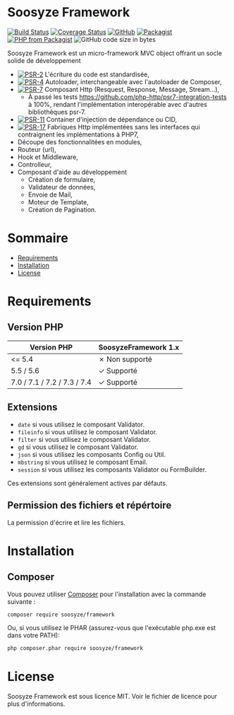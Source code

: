 # Soosyze Framework

[![Build Status](https://travis-ci.org/soosyze/framework.svg?branch=master)](https://travis-ci.org/soosyze/framework "Travis")
[![Coverage Status](https://coveralls.io/repos/github/soosyze/framework/badge.svg?branch=master)](https://coveralls.io/github/soosyze/framework?branch=master "Coveralls")
[![GitHub](https://img.shields.io/github/license/mashape/apistatus.svg)](https://github.com/soosyze/framework/blob/master/LICENSE "LICENSE")
[![Packagist](https://img.shields.io/packagist/v/soosyze/framework.svg)](https://packagist.org/packages/soosyze/framework "Packagist")
[![PHP from Packagist](https://img.shields.io/packagist/php-v/soosyze/framework.svg)](#version-php)
![GitHub code size in bytes](https://img.shields.io/github/repo-size/soosyze/framework.svg)

Soosyze Framework est un micro-framework MVC object offrant un socle solide de développement

* [![PSR-2](https://img.shields.io/badge/PSR-2-yellow.svg)](https://www.php-fig.org/psr/psr-2 "Coding Style Guide") L'écriture du code est standardisée,
* [![PSR-4](https://img.shields.io/badge/PSR-4-yellow.svg)](https://www.php-fig.org/psr/psr-4 "Autoloading Standard") Autoloader, interchangeable avec l'autoloader de Composer,
* [![PSR-7](https://img.shields.io/badge/PSR-7-yellow.svg)](https://www.php-fig.org/psr/psr-7 "HTTP Message Interface") Composant Http (Resquest, Response, Message, Stream...),
  * À passé les tests https://github.com/php-http/psr7-integration-tests à 100%, rendant l'implémentation interopérable avec d'autres bibliothèques psr-7.
* [![PSR-11](https://img.shields.io/badge/PSR-11-yellow.svg)](https://www.php-fig.org/psr/psr-11 "Container Interface") Container d'injection de dépendance ou CID,
* [![PSR-17](https://img.shields.io/badge/PSR-17-yellow.svg)](https://www.php-fig.org/psr/psr-17 "HTTP Factories") Fabriques Http implémentées sans les interfaces qui contraignent les implémentations à PHP7,
* Découpe des fonctionnalitées en modules,
* Routeur (url),
* Hook et Middleware,
* Controlleur,
* Composant d'aide au développement
    * Création de formulaire,
    * Validateur de données,
    * Envoie de Mail,
    * Moteur de Template,
    * Création de Pagination.

# Sommaire

* [Requirements](#requirements)
* [Installation](#installation)
* [License](#license)

# Requirements

## Version PHP

| Version PHP                 | SoosyzeFramework 1.x |
|-----------------------------|----------------------|
| <= 5.4                      | ✗ Non supporté       |
| 5.5 / 5.6                   | ✓ Supporté           |
| 7.0 / 7.1 / 7.2 / 7.3 / 7.4 | ✓ Supporté           |

## Extensions

* `date` si vous utilisez le composant Validator.
* `fileinfo` si vous utilisez le composant Validator.
* `filter` si vous utilisez le composant Validator.
* `gd` si vous utilisez le composant Validator.
* `json` si vous utilisez les composants Config ou Util.
* `mbstring` si vous utilisez le composant Email.
* `session` si vous utilisez les composants Validator ou FormBuilder.

Ces extensions sont généralement actives par défauts.

## Permission des fichiers et répértoire

La permission d'écrire et lire les fichiers.

# Installation

## Composer

Vous pouvez utiliser [Composer](https://getcomposer.org/) pour l'installation avec la commande suivante :
```sh
composer require soosyze/framework
```

Ou, si vous utilisez le PHAR (assurez-vous que l'exécutable php.exe est dans votre PATH):
```sh
php composer.phar require soosyze/framework
```

# License

Soosyze Framework est sous licence MIT. Voir le fichier de licence pour plus d'informations.
